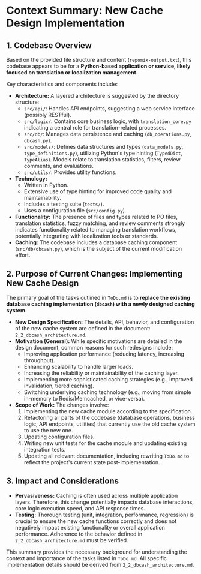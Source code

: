 # Context Summary: New Cache Design Implementation

## 1. Codebase Overview

Based on the provided file structure and content (`repomix-output.txt`), this codebase appears to be for a **Python-based application or service, likely focused on translation or localization management.**

Key characteristics and components include:

* **Architecture:** A layered architecture is suggested by the directory structure:
    * `src/api/`: Handles API endpoints, suggesting a web service interface (possibly RESTful).
    * `src/logic/`: Contains core business logic, with `translation_core.py` indicating a central role for translation-related processes.
    * `src/db/`: Manages data persistence and caching (`db_operations.py`, `dbcash.py`).
    * `src/models/`: Defines data structures and types (`data_models.py`, `type_definitions.py`), utilizing Python's type hinting (`TypedDict`, `TypeAlias`). Models relate to translation statistics, filters, review comments, and evaluations.
    * `src/utils/`: Provides utility functions.
* **Technology:**
    * Written in Python.
    * Extensive use of type hinting for improved code quality and maintainability.
    * Includes a testing suite (`tests/`).
    * Uses a configuration file (`src/config.py`).
* **Functionality:** The presence of files and types related to PO files, translation statistics, fuzzy matching, and review comments strongly indicates functionality related to managing translation workflows, potentially integrating with localization tools or standards.
* **Caching:** The codebase includes a database caching component (`src/db/dbcash.py`), which is the subject of the current modification effort.

## 2. Purpose of Current Changes: Implementing New Cache Design

The primary goal of the tasks outlined in `ToDo.md` is to **replace the existing database caching implementation (`dbcash`) with a newly designed caching system.**

* **New Design Specification:** The details, API, behavior, and configuration of the new cache system are defined in the document: `2_2_dbcash_architecture.md`.
* **Motivation (General):** While specific motivations are detailed in the design document, common reasons for such redesigns include:
    * Improving application performance (reducing latency, increasing throughput).
    * Enhancing scalability to handle larger loads.
    * Increasing the reliability or maintainability of the caching layer.
    * Implementing more sophisticated caching strategies (e.g., improved invalidation, tiered caching).
    * Switching underlying caching technology (e.g., moving from simple in-memory to Redis/Memcached, or vice-versa).
* **Scope of Work:** The changes involve:
    1.  Implementing the new cache module according to the specification.
    2.  Refactoring all parts of the codebase (database operations, business logic, API endpoints, utilities) that currently use the old cache system to use the new one.
    3.  Updating configuration files.
    4.  Writing new unit tests for the cache module and updating existing integration tests.
    5.  Updating all relevant documentation, including rewriting `ToDo.md` to reflect the project's current state post-implementation.

## 3. Impact and Considerations

* **Pervasiveness:** Caching is often used across multiple application layers. Therefore, this change potentially impacts database interactions, core logic execution speed, and API response times.
* **Testing:** Thorough testing (unit, integration, performance, regression) is crucial to ensure the new cache functions correctly and does not negatively impact existing functionality or overall application performance. Adherence to the behavior defined in `2_2_dbcash_architecture.md` must be verified.

This summary provides the necessary background for understanding the context and importance of the tasks listed in `ToDo.md`. All specific implementation details should be derived from `2_2_dbcash_architecture.md`.